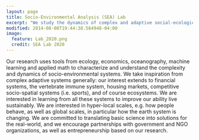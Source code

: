 ```yaml
---
layout: page
title: Socio-Environmental Analysis (SEA) Lab
excerpt: "We study the dynamics of complex and adaptive social-ecological systems to improve the well-being of people around the  world"
modified: 2014-08-08T19:44:38.564948-04:00
image:
  feature: Lab_2020.png
  credit: SEA Lab 2020
---
```


Our research uses tools from ecology, economics, oceanography, machine learning and applied math to characterize and understand the complexity and dynamics of socio-environmental systems. We take inspiration from complex adaptive systems generally: our interest extends to financial systems, the vertebrate immune system, housing markets, competitive socio-spatial systems (i.e. sports), and of course ecosystems. We are interested in learning from all these systems to improve our ability live sustainably. We are interested in hyper-local scales, e.g. how people behave, as well as global scales, in particular how the earth system is changing. We are committed to translating basic science into solutions for the real-world, and we encourage partnerships with government and NGO organizations, as well as entrepreneurship based on our research. 

